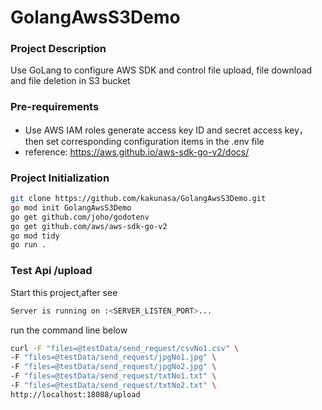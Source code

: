 # GolangAwsS3Demo

### Project Description
Use GoLang to configure AWS SDK and control file upload, file download and file deletion in S3 bucket

### Pre-requirements
+ Use AWS IAM roles generate access key ID and secret access key，then set corresponding configuration items in the .env file
+ reference: <https://aws.github.io/aws-sdk-go-v2/docs/>

### Project Initialization
```bash
git clone https://github.com/kakunasa/GolangAwsS3Demo.git
go mod init GolangAwsS3Demo
go get github.com/joho/godotenv
go get github.com/aws/aws-sdk-go-v2
go mod tidy
go run .
```

### Test Api /upload
Start this project,after see
```bash
Server is running on :<SERVER_LISTEN_PORT>...
```
run the command line below
```bash
curl -F "files=@testData/send_request/csvNo1.csv" \
-F "files=@testData/send_request/jpgNo1.jpg" \
-F "files=@testData/send_request/jpgNo2.jpg" \
-F "files=@testData/send_request/txtNo1.txt" \
-F "files=@testData/send_request/txtNo2.txt" \
http://localhost:18088/upload
```